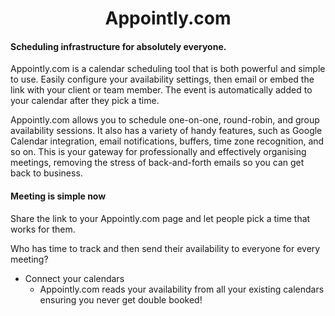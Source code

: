 

  <h1 align="center"> Appointly.com</h1>


#### Scheduling infrastructure for absolutely everyone. 
<p>
Appointly.com is a calendar scheduling tool that is both powerful and simple to use. Easily configure your availability settings, then email or embed the link with your client or team member. The event is automatically added to your calendar after they pick a time. </p>
  
 <p>Appointly.com allows you to schedule one-on-one, round-robin, and group availability sessions. It also has a variety of handy features, such as Google Calendar integration, email notifications, buffers, time zone recognition, and so on.
This is your gateway for professionally and effectively organising meetings, removing the stress of back-and-forth emails so you can get back to business.
</p>

#### Meeting is simple now

<p>Share the link to your Appointly.com page and let people pick a time that works for them. </p>
<p>Who has time to track and then send their availability to everyone for every meeting?</p>

* Connect your calendars
  * Appointly.com reads your availability from all your existing calendars ensuring you never get double booked!

